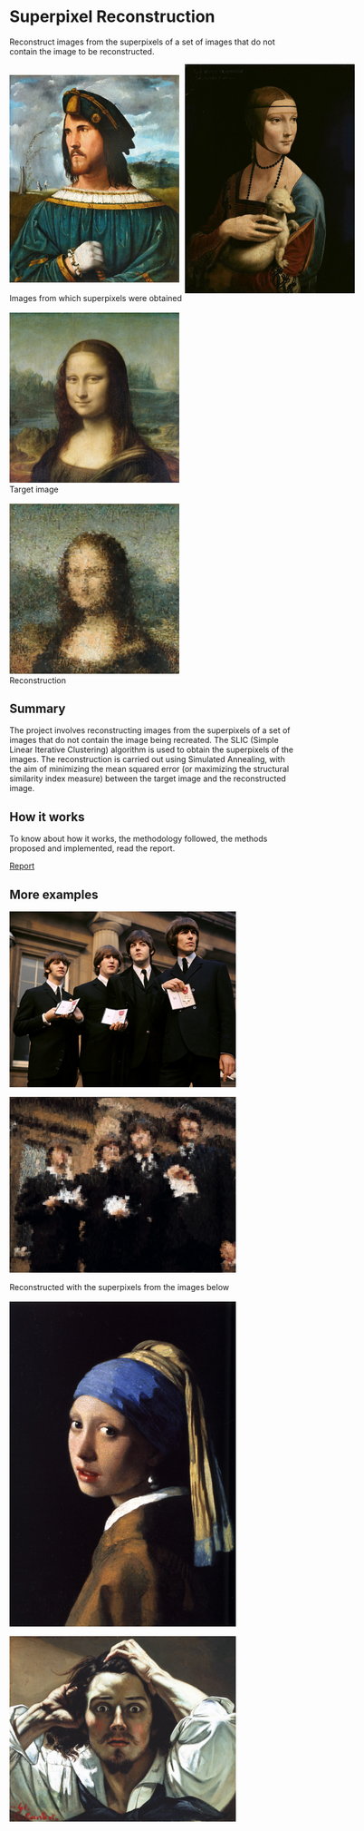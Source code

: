 # Superpixel Reconstruction
Reconstruct images from the superpixels of a set of images that do not contain the image to be reconstructed.
<div style="display: flex; flex-direction: row; align-items: center;">
  <img src="images_test/monalisa/Cesareborgia.jpeg" alt="Cesare Borgia" width="300px" style="margin-right: 10px"/>

  <img src="images_test/monalisa/ermine.jpeg" alt="Ermine" width="300px" />
</div>
Images from which superpixels were obtained
<br><br>
<img src="images_test/monalisa/monalisa.jpeg" alt="Monalisa" width="300px" />
<br>
Target image
<br><br>
<img src="reconstruction/monalisa_reconstruction.png" alt="Monalisa" width="300px" />
<br>
Reconstruction

## Summary

The project involves reconstructing images from the superpixels of a set of images that do not contain the image being recreated. The SLIC (Simple Linear Iterative Clustering) algorithm is used to obtain the superpixels of the images. The reconstruction is carried out using Simulated Annealing, with the aim of minimizing the mean squared error (or maximizing the structural similarity index measure) between the target image and the reconstructed image.

## How it works

To know about how it works, the methodology followed, the methods proposed and implemented, read the report.

[Report](report_en.pdf)

## More examples

<div style="display: flex; flex-direction: column; justify-content: space-around;">
  <img src="images_test/beatles.jpg" alt="The Beatles" width="400px" />
  <br>
  <img src="reconstruction/beatles_reconstruction.png" alt="The Beatles reconstructed" width="400px" />
  <br>
  <span>Reconstructed with the superpixels from the images below</span>
  <br>
  <img src="images_test/pearl.jpeg" alt="The Beatles reconstructed" width="400px" />
  <br>
  <img src="images_test/desperate_man.jpeg" alt="The Beatles reconstructed" width="400px" />
</div>

